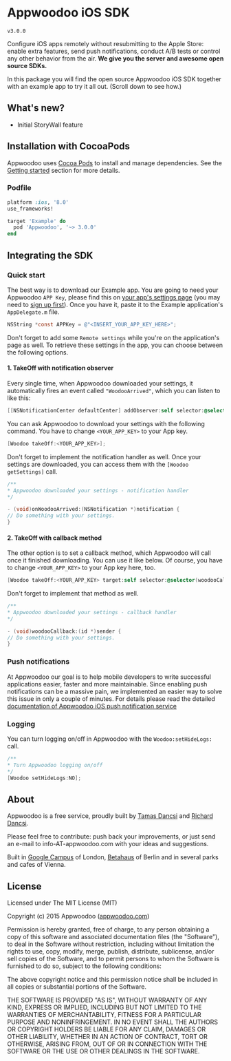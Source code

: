 # Appwoodoo iOS SDK

`v3.0.0`

Configure iOS apps remotely without resubmitting to the Apple Store: enable extra features, send push notifications, conduct A/B tests or control any other behavior from the air. **We give you the server and awesome open source SDKs.**

In this package you will find the open source Appwoodoo iOS SDK together with an example app to try it all out. (Scroll down to see how.)

## What's new?

* Initial StoryWall feature

## Installation with CocoaPods

Appwoodoo uses [Cocoa Pods](https://cocoapods.org/) to install and manage dependencies. See the [Getting started](https://guides.cocoapods.org/using/getting-started.html) section for more details.

### Podfile

```ruby
platform :ios, '8.0'
use_frameworks!

target 'Example' do
  pod 'Appwoodoo', '~> 3.0.0'
end
```

## Integrating the SDK

### Quick start

The best way is to download our Example app. You are going to need your Appwoodoo `APP Key`, please find this on [your app's settings page](http://www.appwoodoo.com/woodoo/apps/) (you may need to [sign up first](http://www.appwoodoo.com/)). Once you have it, paste it to the Example application's `AppDelegate.m` file.

```objective-c
NSString *const APPKey = @"<INSERT_YOUR_APP_KEY_HERE>";
```

Don't forget to add some `Remote settings` while you're on the application's page as well. To retrieve these settings in the app, you can choose between the following options.

#### 1. TakeOff with notification observer

Every single time, when Appwoodoo downloaded your settings, it automatically fires an event called `"WoodooArrived"`, which you can listen to like this:

```objective-c
[[NSNotificationCenter defaultCenter] addObserver:self selector:@selector(onWoodooArrived:) name:@"WoodooArrived" object:nil];
```

You can ask Appwoodoo to download your settings with the following command. You have to change `<YOUR_APP_KEY>` to your App key.

```objective-c
[Woodoo takeOff:<YOUR_APP_KEY>];
```

Don't forget to implement the notification handler as well. Once your settings are downloaded, you can access them with the `[Woodoo getSettings]` call.


```objective-c
/**
* Appwoodoo downloaded your settings - notification handler
*/

- (void)onWoodooArrived:(NSNotification *)notification {
// Do something with your settings.
}
```

#### 2. TakeOff with callback method

The other option is to set a callback method, which Appwoodoo will call once it finished downloading. You can use it like below. Of course, you have to change `<YOUR_APP_KEY>` to your App key here, too.

```objective-c
[Woodoo takeOff:<YOUR_APP_KEY> target:self selector:@selector(woodooCallback:)];
```

Don't forget to implement that method as well.

```objective-c
/**
* Appwoodoo downloaded your settings - callback handler
*/

- (void)woodooCallback:(id *)sender {
// Do something with your settings.
}
```

### Push notifications

At Appwoodoo our goal is to help mobile developers to write successful applications easier, faster and more maintainable. Since enabling push notifications can be a massive pain, we implemented an easier way to solve this issue in only a couple of minutes. For details please read the detailed [documentation of Appwoodoo iOS push notification service](http://www.appwoodoo.com/help/ios-push-notifications/)

### Logging

You can turn logging on/off in Appwoodoo with the `Woodoo:setHideLogs:` call.

```objective-c
/**
* Turn Appwoodoo logging on/off
*/
[Woodoo setHideLogs:NO];
```

## About

Appwoodoo is a free service, proudly built by [Tamas Dancsi](http://www.tamasdancsi.com/) and [Richard Dancsi](http://www.wimagguc.com/).

Please feel free to contribute: push back your improvements, or just send an e-mail to info-AT-appwoodoo.com with your ideas and suggestions.

Built in [Google Campus](http://www.campuslondon.com/) of London, [Betahaus](http://www.betahaus.de/) of Berlin and in several parks and cafes of Vienna.

## License

Licensed under The MIT License (MIT)

Copyright (c) 2015 Appwoodoo ([appwoodoo.com](www.appwoodoo.com))

Permission is hereby granted, free of charge, to any person obtaining a copy
of this software and associated documentation files (the "Software"), to deal
in the Software without restriction, including without limitation the rights
to use, copy, modify, merge, publish, distribute, sublicense, and/or sell
copies of the Software, and to permit persons to whom the Software is
furnished to do so, subject to the following conditions:

The above copyright notice and this permission notice shall be included in
all copies or substantial portions of the Software.

THE SOFTWARE IS PROVIDED "AS IS", WITHOUT WARRANTY OF ANY KIND, EXPRESS OR IMPLIED, INCLUDING BUT NOT LIMITED TO THE WARRANTIES OF MERCHANTABILITY,
FITNESS FOR A PARTICULAR PURPOSE AND NONINFRINGEMENT. IN NO EVENT SHALL THE
AUTHORS OR COPYRIGHT HOLDERS BE LIABLE FOR ANY CLAIM, DAMAGES OR OTHER
LIABILITY, WHETHER IN AN ACTION OF CONTRACT, TORT OR OTHERWISE, ARISING FROM,
OUT OF OR IN CONNECTION WITH THE SOFTWARE OR THE USE OR OTHER DEALINGS IN
THE SOFTWARE.
